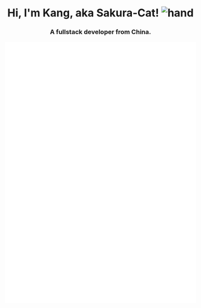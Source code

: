 <h1 align="center">Hi, I'm Kang, aka Sakura-Cat! <img alt="hand" src="https://raw.githubusercontent.com/MartinHeinz/MartinHeinz/master/wave.gif" width = 30px></h1>
<h3 align="center">A fullstack developer from China.</h3>
<div  align="center">
	<a href="https://github.com/SAKURA-CAT?tab=repositories&type=source">
		<img src="/github-metrics.svg" alt="Metrics">
	</a>
</div>
